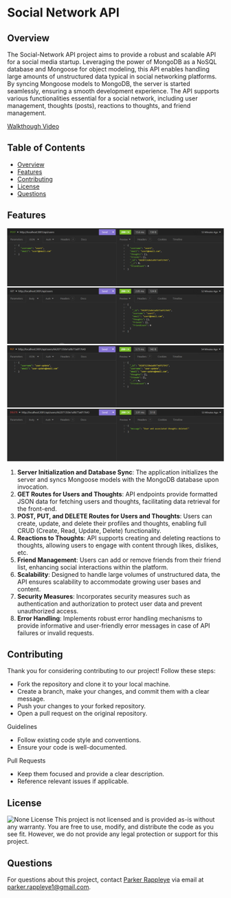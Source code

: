 # Social Network API

## Overview
The Social-Network API project aims to provide a robust and scalable API for a social media startup. Leveraging the power of MongoDB as a NoSQL database and Mongoose for object modeling, this API enables handling large amounts of unstructured data typical in social networking platforms. By syncing Mongoose models to MongoDB, the server is started seamlessly, ensuring a smooth development experience. The API supports various functionalities essential for a social network, including user management, thoughts (posts), reactions to thoughts, and friend management.

[Walkthough Video](https://youtu.be/IeXJ-ZFQj1o)

## Table of Contents
- [Overview](#overview)
- [Features](#features)
- [Contributing](#contributing)
- [License](#license)
- [Questions](#questions)

## Features
<img src="assets\POST.png" title="POST">
<img src="assets\GET.png" title="GET">
<img src="assets\PUT.png" title="PUT">
<img src="assets\DELETE.png" title="DELETE">

1. **Server Initialization and Database Sync**: The application initializes the server and syncs Mongoose models with the MongoDB database upon invocation.
2. **GET Routes for Users and Thoughts**: API endpoints provide formatted JSON data for fetching users and thoughts, facilitating data retrieval for the front-end.
3. **POST, PUT, and DELETE Routes for Users and Thoughts**: Users can create, update, and delete their profiles and thoughts, enabling full CRUD (Create, Read, Update, Delete) functionality.
4. **Reactions to Thoughts**: API supports creating and deleting reactions to thoughts, allowing users to engage with content through likes, dislikes, etc.
5. **Friend Management**: Users can add or remove friends from their friend list, enhancing social interactions within the platform.
6. **Scalability**: Designed to handle large volumes of unstructured data, the API ensures scalability to accommodate growing user bases and content.
7. **Security Measures**: Incorporates security measures such as authentication and authorization to protect user data and prevent unauthorized access.
8. **Error Handling**: Implements robust error handling mechanisms to provide informative and user-friendly error messages in case of API failures or invalid requests.

## Contributing
Thank you for considering contributing to our project! Follow these steps:

* Fork the repository and clone it to your local machine.
* Create a branch, make your changes, and commit them with a clear message.
* Push your changes to your forked repository.
* Open a pull request on the original repository.

Guidelines
* Follow existing code style and conventions.
* Ensure your code is well-documented.

Pull Requests
* Keep them focused and provide a clear description.
* Reference relevant issues if applicable.

## License
![None License](https://img.shields.io/badge/License-None-brightgreen)
This project is not licensed and is provided as-is without any warranty. You are free to use, modify, and distribute the code as you see fit. However, we do not provide any legal protection or support for this project.

## Questions
For questions about this project, contact [Parker Rappleye](https://github.com/prappleman) via email at parker.rappleye1@gmail.com.
